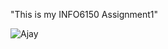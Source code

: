 "This is my INFO6150 Assignment1"

![Ajay](https://drive.google.com/uc?export=view&id=1C8bMWIkq7ycAlPno75MTDL6qiCDeDlYW)
